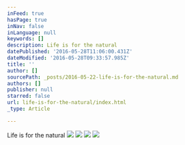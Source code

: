 ```yaml
---
inFeed: true
hasPage: true
inNav: false
inLanguage: null
keywords: []
description: Life is for the natural
datePublished: '2016-05-28T11:06:00.431Z'
dateModified: '2016-05-28T09:33:57.985Z'
title: ''
author: []
sourcePath: _posts/2016-05-22-life-is-for-the-natural.md
authors: []
publisher: null
starred: false
url: life-is-for-the-natural/index.html
_type: Article

---
```

Life is for the natural
![](https://the-grid-user-content.s3-us-west-2.amazonaws.com/8582a16d-3634-4e6e-aab1-0ed6f6b4466e.jpg)
![](https://the-grid-user-content.s3-us-west-2.amazonaws.com/f130c8c9-9c31-4668-961d-7200e4b7bc8c.jpg)
![](https://the-grid-user-content.s3-us-west-2.amazonaws.com/27f461f7-fa4c-4807-98d1-45cc9eddb919.jpg)
![](https://the-grid-user-content.s3-us-west-2.amazonaws.com/e2453072-25f1-4800-abfb-76d05f909473.jpg)
